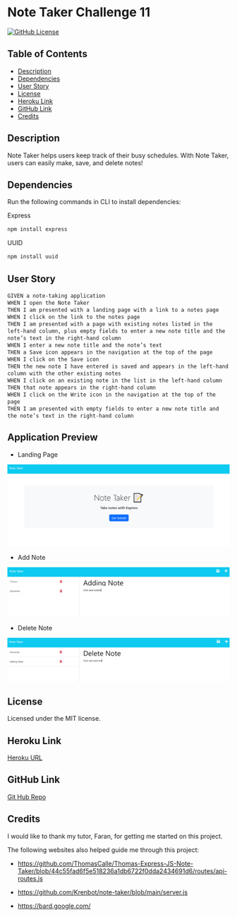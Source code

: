 # Note Taker Challenge 11
  [![GitHub License](https://img.shields.io/badge/license-MIT-yellow.svg)](https://opensource.org/licenses/)

## Table of Contents
* [Description](#description)
* [Dependencies](#dependencies)
* [User Story](#user-story)
* [License](#license)
* [Heroku Link](#heroku-link)
* [GitHub Link](#github-link)
* [Credits](#credits)

## Description
Note Taker helps users keep track of their busy schedules.  With Note Taker, users can easily make, save, and delete notes!

## Dependencies
Run the following commands in CLI to install dependencies:

Express 
```bash
npm install express
```
UUID
```bash
npm install uuid
```

## User Story
```
GIVEN a note-taking application
WHEN I open the Note Taker
THEN I am presented with a landing page with a link to a notes page
WHEN I click on the link to the notes page
THEN I am presented with a page with existing notes listed in the left-hand column, plus empty fields to enter a new note title and the note’s text in the right-hand column
WHEN I enter a new note title and the note’s text
THEN a Save icon appears in the navigation at the top of the page
WHEN I click on the Save icon
THEN the new note I have entered is saved and appears in the left-hand column with the other existing notes
WHEN I click on an existing note in the list in the left-hand column
THEN that note appears in the right-hand column
WHEN I click on the Write icon in the navigation at the top of the page
THEN I am presented with empty fields to enter a new note title and the note’s text in the right-hand column
```
## Application Preview
* Landing Page

![Landing Page](public/assets/images/note-taker-landing.PNG)

* Add Note

![Add Note](public/assets/images/note-taker-app.PNG)

* Delete Note

![Delete Note](public/assets/images/note-taker-delete.PNG)
## License
Licensed under the MIT license.

## Heroku Link
[Heroku URL](https://polar-atoll-05727-e162f7869a1c.herokuapp.com/)

## GitHub Link
[Git Hub Repo](https://github.com/SarahSquyres/)
 
 

## Credits
I would like to thank my tutor, Faran, for getting me started on this project.

The following websites also helped guide me through this project:

* https://github.com/ThomasCalle/Thomas-Express-JS-Note-Taker/blob/44c55fad6f5e518236a1db6722f0dda2434691d6/routes/api-routes.js

* https://github.com/Krenbot/note-taker/blob/main/server.js

* https://bard.google.com/